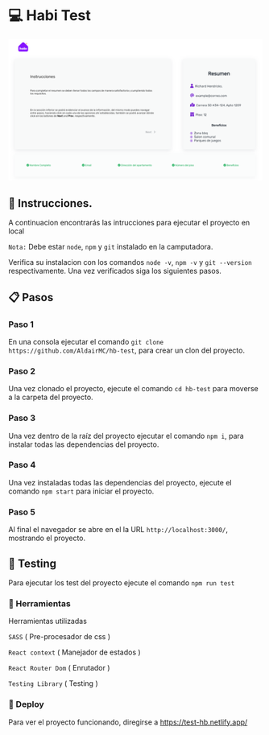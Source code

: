 
# :computer: Habi Test

![plot](./src/assets/habi.PNG)

## :memo: Instrucciones.

A continuacion encontrarás las intrucciones para ejecutar el proyecto en local

`Nota:` Debe estar `node`, `npm` y `git` instalado en la camputadora.

Verifica su instalacion con los comandos `node -v`, `npm -v` y `git --version` respectivamente.
Una vez verificados siga los siguientes pasos.

## :clipboard: Pasos

### Paso 1

En una consola ejecutar el comando `git clone https://github.com/AldairMC/hb-test`, para crear un clon del proyecto.

### Paso 2

Una vez clonado el proyecto, ejecute el comando `cd hb-test` para moverse a la carpeta del proyecto.

### Paso 3

Una vez dentro de la raíz del proyecto ejecutar el comando `npm i`, para instalar todas las dependencias del proyecto.

### Paso 4

Una vez instaladas todas las dependencias del proyecto, ejecute el comando `npm start` para iniciar el proyecto.

### Paso 5

Al final el navegador se abre en el la URL `http://localhost:3000/`, mostrando el proyecto.

## :test_tube: Testing

Para ejecutar los test del proyecto ejecute el comando `npm run test`

### :wrench: Herramientas 

Herramientas utilizadas

`SASS` ( Pre-procesador de css )

`React context` ( Manejador de estados )

`React Router Dom` ( Enrutador )

`Testing Library` ( Testing )

### :rocket: Deploy

Para ver el proyecto funcionando, diregirse a https://test-hb.netlify.app/